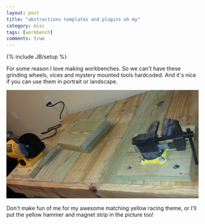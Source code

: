 ```yaml
---
layout: post
title: "abstractions templates and plugins oh my"
category: misc
tags: [workbench]
comments: true
---
```

{% include JB/setup %}
  
For some reason I love making workbenches.  So we can't have these grinding wheels, vices and mystery mounted tools hardcoded.  And it's nice if you can use them in portrait or landscape.
  
  
<img src="/images/workbench2.jpg" width="800" >
  
Don't make fun of me for my awesome matching yellow racing theme, or I'll put the yellow hammer and magnet strip in the picture too!

